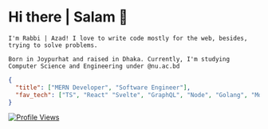 # Hi there | Salam 👋

`I'm Rabbi | Azad! I love to write code mostly for the web, besides, trying to solve problems.`

`Born in Joypurhat and raised in Dhaka. Currently, I'm studying Computer Science and Engineering under @nu.ac.bd`

```json
{
  "title": ["MERN Developer", "Software Engineer"],
  "fav_tech": ["TS", "React" "Svelte", "GraphQL", "Node", "Golang", "MongoDB", "Postgres", "Docker"],
}
``` 

[![Profile Views](https://komarev.com/ghpvc/?username=golamrabbiazad&label=Profile%20views&color=0e75b6&style=flat)](https://komarev.com/ghpvc/?username=golamrabbiazad&label=Profile%20views&color=0e75b6&style=flat)
